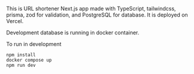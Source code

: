 This is URL shortener Next.js app made with TypeScript, tailwindcss, prisma, zod for validation, and PostgreSQL for database. It is deployed on Vercel.

Development database is running in docker container.

To run in development
```
npm install
docker compose up
npm run dev
```
